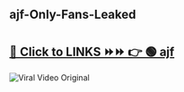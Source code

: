 
 ## ajf-Only-Fans-Leaked

# <h2><a href="https://clipsfans.com/ajf&ref=git">🔗 Click to LINKS ⏩⏩ 👉 🟢 ajf </a></h2>

<a href="https://clipsfans.com/ajf&ref=git" rel="nofollow" data-target="animated-image.originalLink"><img src="https://i.ibb.co.com/xMMVF88/686577567.gif" alt="Viral Video Original" style="max-width: 100%; display: inline-block;" data-target="animated-image.originalImage"></a>
